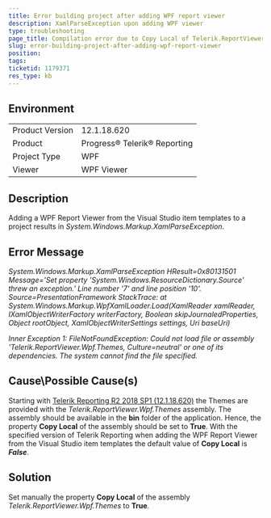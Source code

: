 ```yaml
---
title: Error building project after adding WPF report viewer
description: XamlParseException upon adding WPF viewer
type: troubleshooting
page_title: Compilation error due to Copy Local of Telerik.ReportViewer.Wpf.Themes set to False
slug: error-building-project-after-adding-wpf-report-viewer
position: 
tags: 
ticketid: 1179371
res_type: kb
---
```


## Environment
<table>
	<tr>
		<td>Product Version</td>
		<td>12.1.18.620</td>
	</tr>
	<tr>
		<td>Product</td>
		<td>Progress® Telerik® Reporting </td>
	</tr>
	<tr>
		<td>Project Type</td>
		<td>WPF</td>
	</tr>
	<tr>
		<td>Viewer</td>
		<td>WPF Viewer</td>
	</tr>
</table>


## Description
Adding a WPF Report Viewer from the Visual Studio item templates to a project results in _System.Windows.Markup.XamlParseException_.



## Error Message
_System.Windows.Markup.XamlParseException
  HResult=0x80131501
  Message='Set property 'System.Windows.ResourceDictionary.Source' threw an exception.' Line number '7' and line position '10'.
  Source=PresentationFramework
  StackTrace:
   at System.Windows.Markup.WpfXamlLoader.Load(XamlReader xamlReader, IXamlObjectWriterFactory writerFactory, Boolean skipJournaledProperties, Object rootObject, XamlObjectWriterSettings settings, Uri baseUri)_

_Inner Exception 1:
FileNotFoundException: Could not load file or assembly 'Telerik.ReportViewer.Wpf.Themes, Culture=neutral' or one of its dependencies. The system cannot find the file specified._

## Cause\Possible Cause(s)
Starting with [Telerik Reporting R2 2018 SP1 (12.1.18.620)](https://www.telerik.com/support/whats-new/reporting/release-history/progress-telerik-reporting-r2-2018-sp1-12-1-18-620) the Themes are provided with the _Telerik.ReportViewer.Wpf.Themes_ assembly. The assembly should be available in the **bin** folder of the application. Hence, the property **Copy Local** of the assembly should be set to **True**. With the specified version of Telerik Reporting when adding the WPF Report Viewer from the Visual Studio item templates the default value of **Copy Local** is **_False_**.

## Solution
Set manually the property **Copy Local** of the assembly _Telerik.ReportViewer.Wpf.Themes_ to **True**. 
